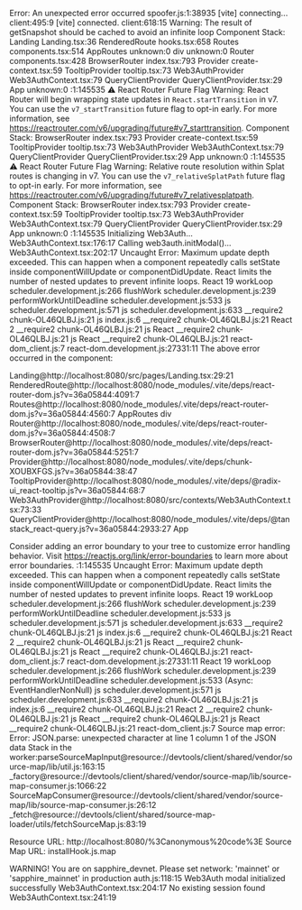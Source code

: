 
Error: An unexpected error occurred spoofer.js:1:38935
[vite] connecting... client:495:9
[vite] connected. client:618:15
Warning: The result of getSnapshot should be cached to avoid an infinite loop Component Stack: 
    Landing Landing.tsx:36
    RenderedRoute hooks.tsx:658
    Routes components.tsx:514
    AppRoutes unknown:0
    div unknown:0
    Router components.tsx:428
    BrowserRouter index.tsx:793
    Provider create-context.tsx:59
    TooltipProvider tooltip.tsx:73
    Web3AuthProvider Web3AuthContext.tsx:79
    QueryClientProvider QueryClientProvider.tsx:29
    App unknown:0
<anonymous code>:1:145535
⚠️ React Router Future Flag Warning: React Router will begin wrapping state updates in `React.startTransition` in v7. You can use the `v7_startTransition` future flag to opt-in early. For more information, see https://reactrouter.com/v6/upgrading/future#v7_starttransition. Component Stack: 
    BrowserRouter index.tsx:793
    Provider create-context.tsx:59
    TooltipProvider tooltip.tsx:73
    Web3AuthProvider Web3AuthContext.tsx:79
    QueryClientProvider QueryClientProvider.tsx:29
    App unknown:0
<anonymous code>:1:145535
⚠️ React Router Future Flag Warning: Relative route resolution within Splat routes is changing in v7. You can use the `v7_relativeSplatPath` future flag to opt-in early. For more information, see https://reactrouter.com/v6/upgrading/future#v7_relativesplatpath. Component Stack: 
    BrowserRouter index.tsx:793
    Provider create-context.tsx:59
    TooltipProvider tooltip.tsx:73
    Web3AuthProvider Web3AuthContext.tsx:79
    QueryClientProvider QueryClientProvider.tsx:29
    App unknown:0
<anonymous code>:1:145535
Initializing Web3Auth... Web3AuthContext.tsx:176:17
Calling web3auth.initModal()... Web3AuthContext.tsx:202:17
Uncaught Error: Maximum update depth exceeded. This can happen when a component repeatedly calls setState inside componentWillUpdate or componentDidUpdate. React limits the number of nested updates to prevent infinite loops.
    React 19
    workLoop scheduler.development.js:266
    flushWork scheduler.development.js:239
    performWorkUntilDeadline scheduler.development.js:533
    js scheduler.development.js:571
    js scheduler.development.js:633
    __require2 chunk-OL46QLBJ.js:21
    js index.js:6
    __require2 chunk-OL46QLBJ.js:21
    React 2
    __require2 chunk-OL46QLBJ.js:21
    js React
    __require2 chunk-OL46QLBJ.js:21
    js React
    __require2 chunk-OL46QLBJ.js:21
    <anonymous> react-dom_client.js:7
react-dom.development.js:27331:11
The above error occurred in the <Landing> component:

Landing@http://localhost:8080/src/pages/Landing.tsx:29:21
RenderedRoute@http://localhost:8080/node_modules/.vite/deps/react-router-dom.js?v=36a05844:4091:7
Routes@http://localhost:8080/node_modules/.vite/deps/react-router-dom.js?v=36a05844:4560:7
AppRoutes
div
Router@http://localhost:8080/node_modules/.vite/deps/react-router-dom.js?v=36a05844:4508:7
BrowserRouter@http://localhost:8080/node_modules/.vite/deps/react-router-dom.js?v=36a05844:5251:7
Provider@http://localhost:8080/node_modules/.vite/deps/chunk-XOUBXFGS.js?v=36a05844:38:47
TooltipProvider@http://localhost:8080/node_modules/.vite/deps/@radix-ui_react-tooltip.js?v=36a05844:68:7
Web3AuthProvider@http://localhost:8080/src/contexts/Web3AuthContext.tsx:73:33
QueryClientProvider@http://localhost:8080/node_modules/.vite/deps/@tanstack_react-query.js?v=36a05844:2933:27
App

Consider adding an error boundary to your tree to customize error handling behavior.
Visit https://reactjs.org/link/error-boundaries to learn more about error boundaries. <anonymous code>:1:145535
Uncaught Error: Maximum update depth exceeded. This can happen when a component repeatedly calls setState inside componentWillUpdate or componentDidUpdate. React limits the number of nested updates to prevent infinite loops.
    React 19
    workLoop scheduler.development.js:266
    flushWork scheduler.development.js:239
    performWorkUntilDeadline scheduler.development.js:533
    js scheduler.development.js:571
    js scheduler.development.js:633
    __require2 chunk-OL46QLBJ.js:21
    js index.js:6
    __require2 chunk-OL46QLBJ.js:21
    React 2
    __require2 chunk-OL46QLBJ.js:21
    js React
    __require2 chunk-OL46QLBJ.js:21
    js React
    __require2 chunk-OL46QLBJ.js:21
    <anonymous> react-dom_client.js:7
react-dom.development.js:27331:11
    React 19
    workLoop scheduler.development.js:266
    flushWork scheduler.development.js:239
    performWorkUntilDeadline scheduler.development.js:533
    (Async: EventHandlerNonNull)
    js scheduler.development.js:571
    js scheduler.development.js:633
    __require2 chunk-OL46QLBJ.js:21
    js index.js:6
    __require2 chunk-OL46QLBJ.js:21
    React 2
    __require2 chunk-OL46QLBJ.js:21
    js React
    __require2 chunk-OL46QLBJ.js:21
    js React
    __require2 chunk-OL46QLBJ.js:21
    <anonymous> react-dom_client.js:7
Source map error: Error: JSON.parse: unexpected character at line 1 column 1 of the JSON data
Stack in the worker:parseSourceMapInput@resource://devtools/client/shared/vendor/source-map/lib/util.js:163:15
_factory@resource://devtools/client/shared/vendor/source-map/lib/source-map-consumer.js:1066:22
SourceMapConsumer@resource://devtools/client/shared/vendor/source-map/lib/source-map-consumer.js:26:12
_fetch@resource://devtools/client/shared/source-map-loader/utils/fetchSourceMap.js:83:19

Resource URL: http://localhost:8080/%3Canonymous%20code%3E
Source Map URL: installHook.js.map

 WARNING! You are on sapphire_devnet. Please set network: 'mainnet' or 'sapphire_mainnet' in production auth.js:118:15
Web3Auth modal initialized successfully Web3AuthContext.tsx:204:17
No existing session found Web3AuthContext.tsx:241:19

​

